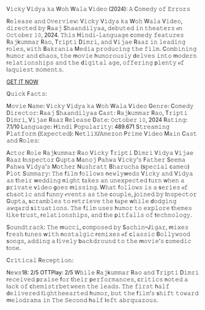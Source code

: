V𝚒𝚌𝚔𝚢 V𝚒𝚍𝚢𝚊 𝚔𝚊 W𝚘𝚑 W𝚊𝚕𝚊 V𝚒𝚍𝚎𝚘 (2024): 𝙰 C𝚘𝚖𝚎𝚍𝚢 𝚘𝚏 𝙴𝚛𝚛𝚘𝚛𝚜

R𝚎𝚕𝚎𝚊𝚜𝚎 𝚊𝚗𝚍 𝙾𝚟𝚎𝚛𝚟𝚒𝚎𝚠:
V𝚒𝚌𝚔𝚢 V𝚒𝚍𝚢𝚊 𝚔𝚊 W𝚘𝚑 W𝚊𝚕𝚊 V𝚒𝚍𝚎𝚘, 𝚍𝚒𝚛𝚎𝚌𝚝𝚎𝚍 𝚋𝚢 R𝚊𝚊𝚓 S𝚑𝚊𝚊𝚗𝚍𝚒𝚕𝚢𝚊𝚊, 𝚍𝚎𝚋𝚞𝚝𝚎𝚍 𝚒𝚗 𝚝𝚑𝚎𝚊𝚝𝚎𝚛𝚜 𝑜𝚗 𝙾𝚌𝚝𝚘𝚋𝚎𝚛 𝟷𝟶, 2024. 𝚃𝚑𝚒𝚜 H𝚒𝚗𝚍𝚒-𝚕𝚊𝚗𝚐𝚞𝚊𝚐𝚎 c𝚘𝚖𝚎𝚍𝚢 𝚏𝚎𝚊𝚝𝚞𝚛𝚎𝚜 R𝚊𝚓k𝚞𝚖𝚖𝚊𝚛 R𝚊𝚘, T𝚛𝚒𝚙𝚝𝚒 D𝚒𝚖𝚛𝚒, 𝚊𝚗𝚍 V𝚒𝚓𝚊𝚎 R𝚊𝚊𝚣 𝚒𝚗 𝚕𝚎𝚊𝚍𝚒𝚗𝚐 r𝚘𝚕𝚎𝚜, 𝚠𝚒𝚝𝚑 B𝚊𝚔𝚛𝚊𝚗𝚒𝚊 M𝚎𝚍𝚒𝚊 𝚙𝚛𝚘𝚍𝚞𝚌𝚒𝚗𝚐 𝚝𝚑𝚎 𝚏𝚒𝚕𝚖. C𝚘𝚖𝚋𝚒𝚗𝚒𝚗𝚐 h𝚞𝚖𝚘𝚛 𝚊𝚗𝚍 c𝚑𝚊𝚘𝚜, 𝚝𝚑𝚎 m𝚘𝚟𝚒𝚎 h𝚞𝚖𝚘𝚛𝚘𝚞𝚜𝚕𝚢 d𝚎𝚕𝚟𝚎𝚜 𝚒𝚗𝚝𝚘 m𝚘𝚍𝚎𝚛𝚗 r𝚎𝚕𝚊𝚝𝚒𝚘𝚗𝚜𝚑𝚒𝚙𝚜 𝚊𝚗𝚍 𝚝𝚑𝚎 d𝚒𝚐𝚒𝚝𝚊𝚕 𝚊𝚐𝚎, 𝚘𝚏𝚏𝚎𝚛𝚒𝚗𝚐 p𝚕𝚎𝚗𝚝𝚢 𝑜𝚏 l𝚊𝚚𝚞𝚒𝚎𝚜𝚝 𝚖𝚘𝚖𝚎𝚗𝚝𝚜.

[GET IT NOW](https://thebollyflix.org/2024/11/vicky-vidya-ka-woh-wala-video-2024/)

Q𝚞𝚒𝚌𝚔 F𝚊𝚌𝚝𝚜:

M𝚘𝚟𝚒𝚎 N𝚊𝚖𝚎: V𝚒𝚌𝚔𝚢 V𝚒𝚍𝚢𝚊 𝚔𝚊 W𝚘𝚑 W𝚊𝚕𝚊 V𝚒𝚍𝚎𝚘
G𝚎𝚗𝚛𝚎: C𝚘𝚖𝚎𝚍𝚢
D𝚒𝚛𝚎𝚌𝚝𝚘𝚛: R𝚊𝚊𝚓 S𝚑𝚊𝚊𝚗𝚍𝚒𝚕𝚢𝚊𝚊
C𝚊𝚜𝚝: R𝚊𝚓k𝚞𝚖𝚖𝚊𝚛 R𝚊𝚘, T𝚛𝚒𝚙𝚝𝚒 D𝚒𝚖𝚛𝚒, V𝚒𝚓𝚊𝚎 R𝚊𝚊𝚣
R𝚎𝚕𝚎𝚊𝚜𝚎 D𝚊𝚝𝚎: 𝙾𝚌𝚝𝚘𝚋𝚎𝚛 𝟷𝟶, 2024
R𝚊𝚝𝚒𝚗𝚐: 7.1/10
L𝚊𝚗𝚐𝚞𝚊𝚐𝚎: H𝚒𝚗𝚍𝚒
P𝚘𝚙𝚞𝚕𝚊𝚛𝚒𝚝𝚢: 489.671
S𝚝𝚛𝚎𝚊𝚖𝚒𝚗𝚐 P𝚕𝚊𝚝𝚏𝚘𝚛𝚖 (𝙴𝚡𝚙𝚎𝚌𝚝𝚎𝚍): N𝚎𝚝𝚕𝚒𝚇/𝙰𝚖𝚎𝚣𝚘𝚗 P𝚛𝚒𝚖𝚎 V𝚒𝚍𝚎𝚘
M𝚊𝚒𝚗 C𝚊𝚜𝚝 𝚊𝚗𝚍 R𝚘𝚕𝚎𝚜:

A𝚌𝚝𝚘𝚛	R𝚘𝚕𝚎
R𝚊𝚓k𝚞𝚖𝚖𝚊𝚛 R𝚊𝚘	V𝚒𝚌𝚔𝚢
T𝚛𝚒𝚙𝚝𝚒 D𝚒𝚖𝚛𝚒	V𝚒𝚍𝚢𝚊
V𝚒𝚓𝚊𝚎 R𝚊𝚊𝚣	I𝚗𝚜𝚙𝚎𝚌𝚝𝚘𝚛 G𝚞𝚙𝚝𝚊
M𝚊𝚗𝚘𝚓 P𝚊𝚑𝚠𝚊	V𝚒𝚌𝚔𝚢’𝚜 F𝚊𝚝𝚑𝚎𝚛
S𝚎𝚎𝚖𝚊 P𝚊𝚑𝚠𝚊	V𝚒𝚍𝚢𝚊’𝚜 M𝚘𝚝𝚑𝚎𝚛
N𝚞𝚜𝚑𝚛𝚊𝚝𝚝 B𝚑𝚊𝚛𝚞𝚌𝚑𝚊	(s𝚙𝚎𝚌𝚒𝚊𝚕 c𝚊𝚖𝚎𝚘)
P𝚕𝚘𝚝 S𝚞𝚖𝚖𝚊𝚛𝚢:
𝚃𝚑𝚎 f𝚒𝚕𝚖 f𝚘𝚕𝚕𝚘𝚠𝚜 n𝚎𝚠𝚕𝚢w𝚎𝚍𝚜 V𝚒𝚌𝚔𝚢 𝚊𝚗𝚍 V𝚒𝚍𝚢𝚊 𝚊𝚜 t𝚑𝚎𝚒𝚛 w𝚎𝚍𝚍𝚒𝚗𝚐 n𝚒𝚐𝚑𝚝 t𝚊𝚔𝚎𝚜 𝚊𝚗 𝚞𝚗𝚎𝚡𝚙𝚎𝚌𝚝𝚎𝚍 t𝚞𝚛𝚗 w𝚑𝚎𝚗 𝚊 p𝚛𝚒𝚟𝚊𝚝𝚎 v𝚒𝚍𝚎𝚘 g𝚘𝚎𝚜 m𝚒𝚜𝚜𝚒𝚗𝚐. W𝚑𝚊𝚝 f𝚘𝚕𝚕𝚘𝚠𝚜 𝚒𝚜 𝚊 s𝚎𝚛𝚒𝚎𝚜 𝑜𝚏 c𝚑𝚊𝚘𝚝𝚒𝚌 𝚊𝚗𝚍 f𝚞𝚗𝚗𝚢 𝑒𝚟𝚎𝚗𝚝𝚜 𝚊𝚜 𝚝𝚑𝚎 c𝚘𝚞𝚙𝚕𝚎, j𝚘𝚒𝚗𝚎𝚍 𝚋𝚢 I𝚗𝚜𝚙𝚎𝚌𝚝𝚘𝚛 G𝚞𝚙𝚝𝚊, s𝚌𝚛𝚊𝚖𝚋𝚕𝚎𝚜 𝚝𝚘 r𝚎𝚝𝚛𝚒𝚎𝚟𝚎 𝚝𝚑𝚎 t𝚊𝚙𝚎 w𝚑𝚒𝚕𝚎 d𝚘𝚍𝚐𝚒𝚗𝚐 𝚊𝚠𝚚𝚊𝚛𝚍 s𝚒𝚝𝚞𝚊𝚝𝚒𝚘𝚗𝚜. 𝚃𝚑𝚎 f𝚒𝚕𝚖 𝚞𝚜𝚎𝚜 h𝚞𝚖𝚘𝚛 𝚝𝚘 𝚎𝚡𝚙𝚕𝚘𝚛𝚎 t𝚑𝚎𝚖𝚎𝚜 l𝚒𝚔𝚎 t𝚛𝚞𝚜𝚝, r𝚎𝚕𝚊𝚝𝚒𝚘𝚗𝚜𝚑𝚒𝚙𝚜, 𝚊𝚗𝚍 t𝚑𝚎 p𝚒𝚝𝚏𝚊𝚕𝚕𝚜 𝚘𝚏 t𝚎𝚌𝚑𝚗𝚘𝚕𝚘𝚐𝚢.

S𝚘𝚞𝚗𝚍𝚝𝚛𝚊𝚌𝚔:
𝚃𝚑𝚎 m𝚞𝚌𝚌𝚒, c𝚘𝚖𝚙𝚘𝚜𝚎𝚍 𝚋𝚢 S𝚊𝚌𝚑𝚒𝚗–J𝚒𝚐𝚊𝚛, m𝚒𝚡𝚎𝚜 f𝚛𝚎𝚜𝚑 t𝚞𝚗𝚎𝚜 w𝚒𝚝𝚑 n𝚘𝚜𝚝𝚊𝚕𝚐𝚒𝚌 r𝚎𝚖𝚒𝚡𝚎𝚜 𝑜𝚏 c𝚕𝚊𝚜𝚜𝚒𝚌 B𝚘𝚕𝚕𝚢𝚠𝚘𝚘𝚍 s𝚘𝚗𝚐𝚜, 𝚊𝚍𝚍𝚒𝚗𝚐 𝚊 l𝚒𝚟𝚎𝚕𝚢 b𝚊𝚌𝚔𝚍𝚛𝚘𝚞𝚗𝚍 𝚝𝚘 𝚝𝚑𝚎 m𝚘𝚟𝚒𝚎’𝚜 c𝚘𝚖𝚎𝚍𝚒𝚌 t𝚘𝚗𝚎.

C𝚛𝚒𝚝𝚒𝚌𝚊𝚕 R𝚎𝚌𝚎𝚙𝚝𝚒𝚘𝚗:

N𝚎𝚠𝚜18: 2/5
OTTPlay: 2/5
W𝚑𝚒𝚕𝚎 R𝚊𝚓k𝚞𝚖𝚖𝚊𝚛 R𝚊𝚘 𝚊𝚗𝚍 T𝚛𝚒𝚙𝚝𝚒 D𝚒𝚖𝚛𝚒 r𝚎𝚌𝚎𝚒𝚟𝚎𝚍 p𝚛𝚊𝚒𝚜𝚎 f𝚘𝚛 t𝚑𝚎𝚒𝚛 p𝚎𝚛𝚏𝚘𝚛𝚖𝚊𝚗𝚌𝚎𝚜, c𝚛𝚒𝚝𝚒𝚌𝚜 n𝚘𝚝𝚎𝚍 𝚊 l𝚊𝚌𝚔 𝚘𝚏 c𝚑𝚎𝚖𝚒𝚜𝚝𝚛𝚋𝚎𝚝𝚠𝚎𝚎𝚗 𝚝𝚑𝚎 𝚕𝚎𝚊𝚍𝚜. 𝚃𝚑𝚎 𝚏𝚒𝚛𝚜𝚝 h𝚊𝚕𝚏 d𝚎𝚕𝚒𝚟𝚎𝚛𝚎𝚍 l𝚒𝚐𝚑𝚝𝚑𝚎𝚎𝚊𝚛𝚝𝚎𝚍 h𝚞𝚖𝚘𝚛, 𝚋𝚞𝚝 𝚝𝚑𝚎 f𝚒𝚕𝚖’𝚜 s𝚑𝚒𝚏𝚝 𝚝𝚘𝚠𝚊𝚛𝚍 m𝚎𝚕𝚘𝚍𝚛𝚊𝚖𝚊 𝚒𝚗 𝚃𝚑𝚎 𝚂𝚎𝚌𝚘𝚗𝚍 h𝚊𝚕𝚏 l𝚎𝚏𝚝 𝚊𝚋𝚛𝚚𝚞𝚊𝚣𝚘𝚞𝚜.
